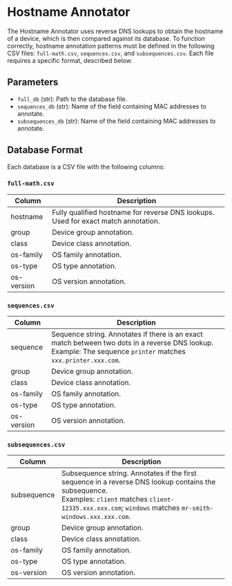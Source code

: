 # Hostname Annotator

The Hostname Annotator uses reverse DNS lookups to obtain the hostname of a device, which is then compared against its database. To function correctly, hostname annotation patterns must be defined in the following CSV files: `full-math.csv`, `sequences.csv`, and `subsequences.csv`. Each file requires a specific format, described below.

## Parameters

- `full_db` (str): Path to the database file.
- `sequences_db` (str): Name of the field containing MAC addresses to annotate.
- `subsequences_db` (str): Name of the field containing MAC addresses to annotate.

## Database Format

Each database is a CSV file with the following columns:

### `full-math.csv`

| Column      | Description                                                                                      |
|-------------|--------------------------------------------------------------------------------------------------|
| hostname    | Fully qualified hostname for reverse DNS lookups. Used for exact match annotation.               |
| group       | Device group annotation.                                                                         |
| class       | Device class annotation.                                                                         |
| os-family   | OS family annotation.                                                                            |
| os-type     | OS type annotation.                                                                              |
| os-version  | OS version annotation.                                                                           |

### `sequences.csv`

| Column      | Description                                                                                      |
|-------------|--------------------------------------------------------------------------------------------------|
| sequence    | Sequence string. Annotates if there is an exact match between two dots in a reverse DNS lookup.<br>Example: The sequence `printer` matches `xxx.printer.xxx.com`. |
| group       | Device group annotation.                                                                         |
| class       | Device class annotation.                                                                         |
| os-family   | OS family annotation.                                                                            |
| os-type     | OS type annotation.                                                                              |
| os-version  | OS version annotation.                                                                           |

### `subsequences.csv`

| Column      | Description                                                                                      |
|-------------|--------------------------------------------------------------------------------------------------|
| subsequence | Subsequence string. Annotates if the first sequence in a reverse DNS lookup contains the subsequence.<br>Examples: `client` matches `client-12335.xxx.xxx.com`; `windows` matches `mr-smith-windows.xxx.xxx.com`. |
| group       | Device group annotation.                                                                         |
| class       | Device class annotation.                                                                         |
| os-family   | OS family annotation.                                                                            |
| os-type     | OS type annotation.                                                                              |
| os-version  | OS version annotation.                                                                           |
